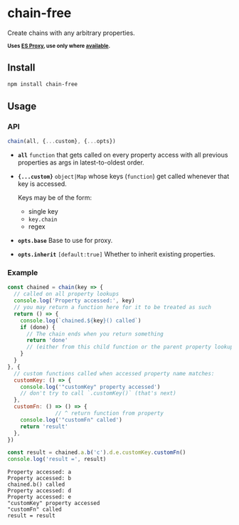 # chain-free

Create chains with any arbitrary properties.

<small>**Uses [ES Proxy], use only where [available][proxy-support].** </small>

[ES Proxy]: https://developer.mozilla.org/en/docs/Web/JavaScript/Reference/Global_Objects/Proxy
[proxy-support]: http://caniuse.com/proxy

## Install

```sh
npm install chain-free
```

## Usage

### API

```js
chain(all, {...custom}, {...opts})
```

* **`all`** `function` that gets called on every property access with all previous properties as args in latest-to-oldest order.

* **`{...custom}`** `object|Map` whose keys (`function`) get called whenever that key is accessed.

  Keys may be of the form:

    * single key
    * `key.chain`
    * regex

* **`opts.base`** Base to use for proxy.

* **`opts.inherit`** `[default:true]` Whether to inherit existing  properties.


### Example

```js
const chained = chain(key => {
  // called on all property lookups
  console.log('Property accessed:', key)
  // you may return a function here for it to be treated as such
  return () => {
    console.log(`chained.${key}() called`)
    if (done) {
      // The chain ends when you return something
      return 'done'
      // (either from this child function or the parent property lookup)
    }
  }
}, {
  // custom functions called when accessed property name matches:
  customKey: () => {
    console.log('"customKey" property accessed')
    // don't try to call `.customKey()` (that's next)
  },
  customFn: () => () => {
               // ^ return function from property
    console.log('"customFn" called')
    return 'result'
  },
})

const result = chained.a.b('c').d.e.customKey.customFn()
console.log('result =', result)
```
```
Property accessed: a
Property accessed: b
chained.b() called
Property accessed: d
Property accessed: e
"customKey" property accessed
"customFn" called
result = result
```